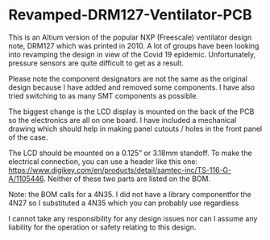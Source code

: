 Revamped-DRM127-Ventilator-PCB
==============================

This is an Altium version of the popular NXP (Freescale) ventilator design
note, DRM127 which was printed in 2010. A lot of groups have been looking
into revamping the design in view of the Covid 19 epidemic. Unfortunately,
pressure sensors are quite difficult to get as a result.

Please note the component designators are not the same as the original
design because I have added and removed some components. I have also tried
switching to as many SMT components as possible.

The biggest change is the LCD display is mounted on the back of the PCB so
the electronics are all on one board. I have included a mechanical drawing
which should help in making panel cutouts / holes in the front panel of the
case.

The LCD should be mounted on a 0.125” or 3.18mm standoff. To make the
electrical connection, you can use a header like this one:
<https://www.digikey.com/en/products/detail/samtec-inc/TS-116-G-A/1105446>.
Neither of these two parts are listed on the BOM.

Note: the BOM calls for a 4N35. I did not have a library componentfor the 4N27
so I substituted a 4N35 which you can probably use regardless

I cannot take any responsibility for any design issues nor can I
assume any liability for the operation or safety relating to this design.
